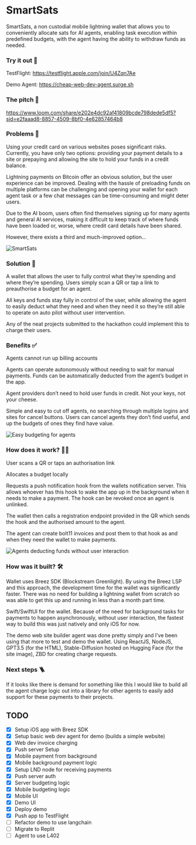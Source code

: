 # SmartSats

SmartSats, a non custodial mobile lightning wallet that allows you to conveniently allocate sats for AI agents, enabling task execution within predefined budgets, with the agent having the ability to withdraw funds as needed.

### Try it out 🔗
TestFlight: https://testflight.apple.com/join/U4Zqn7Ae

Demo Agent: https://cheap-web-dev-agent.surge.sh

### The pitch 🎤
https://www.loom.com/share/e202e4dc92af41809bcde798dede5df5?sid=e2faaad8-8857-4509-8bf0-4e62857464b8


### Problems 🚨
Using your credit card on various websites poses significant risks. Currently, you have only two options: providing your payment details to a site or prepaying and allowing the site to hold your funds in a credit balance.

Lightning payments on Bitcoin offer an obvious solution, but the user experience can be improved. Dealing with the hassle of preloading funds on multiple platforms can be challenging and opening your wallet for each agent task or a few chat messages can be time-consuming and might deter users.

Due to the AI boom, users often find themselves signing up for many agents and general AI services, making it difficult to keep track of where funds have been loaded or, worse, where credit card details have been shared.

However, there exists a third and much-improved option...

![SmartSats](https://imagedelivery.net/wyrwp3c-j0gDDUWgnE7lig/37e8d7de-5c5d-4319-1f51-7f18846a6e00/public)

### Solution 📲
A wallet that allows the user to fully control what they’re spending and where they’re spending. Users simply scan a QR or tap a link to preauthorise a budget for an agent.

All keys and funds stay fully in control of the user, while allowing the agent to easily deduct what they need and when they need it so they’re still able to operate on auto pilot without user intervention.

Any of the neat projects submitted to the hackathon could implement this to charge their users.

### Benefits ✅
Agents cannot run up billing accounts

Agents can operate autonomously without needing to wait for manual payments. Funds can be automatically deducted from the agent’s budget in the app.

Agent providers don’t need to hold user funds in credit. Not your keys, not your cheese.

Simple and easy to cut off agents, no searching through multiple logins and sites for cancel buttons. Users can cancel agents they don’t find useful, and up the budgets of ones they find have value.

![Easy budgeting for agents](https://imagedelivery.net/wyrwp3c-j0gDDUWgnE7lig/b542fc9e-e588-4811-6b6d-48e8672a3300/public)

### How does it work? 👨‍💻
User scans a QR or taps an authorisation link

Allocates a budget locally 

Requests a push notification hook from the wallets notification server. This allows whoever has this hook to wake the app up in the background when it needs to make a payment. The hook can be revoked once an agent is unlinked.

The wallet then calls a registration endpoint provided in the QR which sends the hook and the authorised amount to the agent.

The agent can create bolt11 invoices and post them to that hook as and when they need the wallet to make payments.

![Agents deducting funds without user interaction](https://imagedelivery.net/wyrwp3c-j0gDDUWgnE7lig/5f8a2771-07d2-4eb4-83a3-0911da85b600/public)

### How was it built? 🛠
Wallet uses Breez SDK (Blockstream Greenlight). By using the Breez LSP and this approach, the development time for the wallet was significantly faster. There was no need for building a lightning wallet from scratch so was able to get this up and running in less than a month part time.

Swift/SwiftUI for the wallet. Because of the need for background tasks for payments to happen asynchronously, without user interaction, the fastest way to build this was just natively and only iOS for now.

The demo web site builder agent was done pretty simply and I’ve been using that more to test and demo the wallet. Using ReactJS, NodeJS, GPT3.5 (for the HTML), Stable-Diffusion hosted on Hugging Face (for the site image), ZBD for creating charge requests.

### Next steps 🪜
If it looks like there is demand for something like this I would like to build all the agent charge logic out into a library for other agents to easily add support for these payments to their projects.

## TODO
- [x] Setup iOS app with Breez SDK
- [x] Setup basic web dev agent for demo (builds a simple website)
- [x] Web dev invoice charging
- [x] Push server Setup
- [x] Mobile payment from background
- [x] Mobile background payment logic
- [x] Setup LND node for receiving payments
- [x] Push server auth
- [x] Server budgeting logic
- [x] Mobile budgeting logic
- [x] Mobile UI
- [x] Demo UI
- [x] Deploy demo
- [x] Push app to TestFlight
- [ ] Refactor demo to use langchain
- [ ] Migrate to Replit
- [ ] Agent to use L402